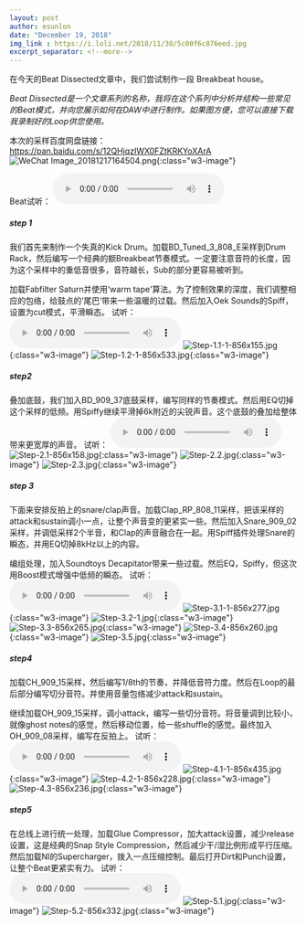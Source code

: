 ```yaml
---
layout: post
author: esunlon
date: "December 19, 2018"
img_link : https://i.loli.net/2018/11/30/5c00f6c876eed.jpg
excerpt_separator: <!--more-->
---
```

在今天的Beat Dissected文章中，我们尝试制作一段 Breakbeat house。
<!--more-->
*Beat Dissected是一个文章系列的名称，我将在这个系列中分析并结构一些常见的Beat模式，并向您展示如何在DAW中进行制作。如果图方便，您可以直接下载我录制好的Loop供您使用。*

本次的采样百度网盘链接：https://pan.baidu.com/s/12QHjqzIWX0FZtKRKYoXArA
![WeChat Image_20181217164504.png](https://i.loli.net/2018/12/19/5c19febea1f9f.png){:class="w3-image"}

Beat试听：
<audio src="http://f.cangg.cn:81/data/2018121916531842971336.mp3" controls="controls">  </audio>

##### step 1

我们首先来制作一个失真的Kick Drum。加载BD_Tuned_3_808_E采样到Drum Rack，然后编写一个经典的额Breakbeat节奏模式。一定要注意音符的长度，因为这个采样中的重低音很多，音符越长，Sub的部分更容易被听到。

加载Fabfilter Saturn并使用‘warm tape'算法。为了控制效果的深度，我们调整相应的包络，给鼓点的’尾巴‘带来一些温暖的过载。然后加入Oek Sounds的Spiff，设置为cut模式，平滑瞬态。
试听：
<audio src="https://f.cangg.cn:82/data/201812191654239698.mp3" controls="controls">  </audio>
![Step-1.1-1-856x155.jpg](https://i.loli.net/2018/12/19/5c19f33a91a3d.jpg){:class="w3-image"}
![Step-1.2-1-856x533.jpg](https://i.loli.net/2018/12/19/5c19f33c87d1b.jpg){:class="w3-image"}

##### step2

叠加底鼓，我们加入BD_909_37底鼓采样，编写同样的节奏模式。然后用EQ切掉这个采样的低频。用Spiffy继续平滑掉6k附近的尖锐声音。这个底鼓的叠加给整体带来更宽厚的声音。
试听：
<audio src="https://f.cangg.cn:82/data/201812191655021313.mp3" controls="controls">  </audio>
![Step-2.1-856x158.jpg](https://i.loli.net/2018/12/19/5c19f33c94a16.jpg){:class="w3-image"}
![Step-2.2.jpg](https://i.loli.net/2018/12/19/5c19f3427daab.jpg){:class="w3-image"}
![Step-2.3.jpg](https://i.loli.net/2018/12/19/5c19f3425ccc9.jpg){:class="w3-image"}


##### step 3

下面来安排反拍上的snare/clap声音。加载Clap_RP_808_11采样，把该采样的attack和sustain调小一点，让整个声音变的更紧实一些。然后加入Snare_909_02采样，并调低采样2个半音，和Clap的声音融合在一起。用Spiff插件处理Snare的瞬态，并用EQ切掉8kHz以上的内容。

编组处理，加入Soundtoys Decapitator带来一些过载。然后EQ，Spiffy，但这次用Boost模式增强中低频的瞬态。
试听：
<audio src="https://f.cangg.cn:82/data/201812191655306930.mp3" controls="controls">  </audio>
![Step-3.1-1-856x277.jpg](https://i.loli.net/2018/12/19/5c19f33cc0ec2.jpg){:class="w3-image"}
![Step-3.2-1.jpg](https://i.loli.net/2018/12/19/5c19f33e2fcc1.jpg){:class="w3-image"}
![Step-3.3-856x265.jpg](https://i.loli.net/2018/12/19/5c19f33d1dd5f.jpg){:class="w3-image"}
![Step-3.4-856x260.jpg](https://i.loli.net/2018/12/19/5c19f33d351de.jpg){:class="w3-image"}
![Step-3.5.jpg](https://i.loli.net/2018/12/19/5c19fa1be106c.jpg){:class="w3-image"}


##### step4

加载CH_909_15采样，然后编写1/8th的节奏，并降低音符力度。然后在Loop的最后部分编写切分音符。并使用音量包络减少attack和sustain。

继续加载OH_909_15采样，调小attack，编写一些切分音符。将音量调到比较小，就像ghost notes的感觉，然后移动位置，给一些shuffle的感觉。最终加入OH_909_08采样，编写在反拍上。
试听：
<audio src="https://f.cangg.cn:82/data/201812191655554988.mp3" controls="controls">  </audio>
![Step-4.1-1-856x435.jpg](https://i.loli.net/2018/12/19/5c19fa1b15b3f.jpg){:class="w3-image"}
![Step-4.2-1-856x228.jpg](https://i.loli.net/2018/12/19/5c19fa1ae2f73.jpg){:class="w3-image"}
![Step-4.3-856x236.jpg](https://i.loli.net/2018/12/19/5c19fa1ada699.jpg){:class="w3-image"}


##### step5

在总线上进行统一处理，加载Glue Compressor，加大attack设置，减少release设置，这是经典的Snap Style Compression，然后减少干/湿比例形成平行压缩。然后加载NI的Supercharger，拨入一点压缩控制。最后打开Dirt和Punch设置，让整个Beat更紧实有力。
试听：
<audio src="https://f.cangg.cn:82/data/201812191656179612.mp3" controls="controls">  </audio>
![Step-5.1.jpg](https://i.loli.net/2018/12/19/5c19fa1b3cc18.jpg){:class="w3-image"}
![Step-5.2-856x332.jpg](https://i.loli.net/2018/12/19/5c19fa1b0a4fb.jpg){:class="w3-image"}

